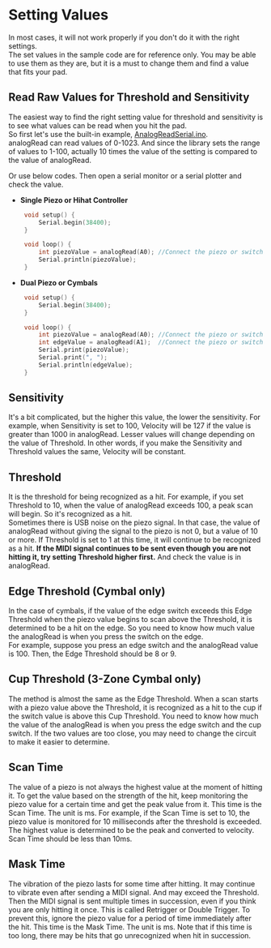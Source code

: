 # Setting Values
In most cases, it will not work properly if you don't do it with the right settings.  
The set values in the sample code are for reference only. You may be able to use them as they are, but it is a must to change them and find a value that fits your pad.  

## Read Raw Values for Threshold and Sensitivity  
The easiest way to find the right setting value for threshold and sensitivity is to see what values can be read when you hit the pad.  
So first let's use the built-in example, [AnalogReadSerial.ino](https://github.com/arduino/arduino-examples/blob/main/examples/01.Basics/AnalogReadSerial/AnalogReadSerial.ino).  
analogRead can read values of 0-1023.
And since the library sets the range of values to 1-100, actually 10 times the value of the setting is compared to the value of analogRead.  

Or use below codes. Then open a serial monitor or a serial plotter and check the value.  
- **Single Piezo or Hihat Controller**
   ```cpp
    void setup() {
        Serial.begin(38400);
    }

    void loop() {
        int piezoValue = analogRead(A0); //Connect the piezo or switch to the A0 pin
        Serial.println(piezoValue);
    }
    ```

- **Dual Piezo or Cymbals**
   ```cpp
    void setup() {
        Serial.begin(38400);
    }

    void loop() {
        int piezoValue = analogRead(A0); //Connect the piezo or switch to the A0 pin
        int edgeValue = analogRead(A1);  //Connect the piezo or switch to the A1 pin
        Serial.print(piezoValue);
        Serial.print(", ");
        Serial.println(edgeValue);
    }
    ```

## Sensitivity   
It's a bit complicated, but the higher this value, the lower the sensitivity. For example, when Sensitivity is set to 100, Velocity will be 127 if the value is greater than 1000 in analogRead. Lesser values will change depending on the value of Threshold. In other words, if you make the Sensitivity and Threshold values the same, Velocity will be constant.

## Threshold
It is the threshold for being recognized as a hit. For example, if you set Threshold to 10, when the value of analogRead exceeds 100, a peak scan will begin. So it's recognized as a hit.  
Sometimes there is USB noise on the piezo signal. In that case, the value of analogRead without giving the signal to the piezo is not 0, but a value of 10 or more. If Threshold is set to 1 at this time, it will continue to be recognized as a hit. **If the MIDI signal continues to be sent even though you are not hitting it, try setting Threshold higher first.** And check the value is in analogRead.

## Edge Threshold (Cymbal only)
In the case of cymbals, if the value of the edge switch exceeds this Edge Threshold when the piezo value begins to scan above the Threshold, it is determined to be a hit on the edge. So you need to know how much value the analogRead is when you press the switch on the edge.  
For example, suppose you press an edge switch and the analogRead value is 100. Then, the Edge Threshold should be 8 or 9.

## Cup Threshold (3-Zone Cymbal only)
The method is almost the same as the Edge Threshold. When a scan starts with a piezo value above the Threshold, it is recognized as a hit to the cup if the switch value is above this Cup Threshold.
You need to know how much the value of the analogRead is when you press the edge switch and the cup switch. If the two values are too close, you may need to change the circuit to make it easier to determine.

## Scan Time
The value of a piezo is not always the highest value at the moment of hitting it. To get the value based on the strength of the hit, keep monitoring the piezo value for a certain time and get the peak value from it. This time is the Scan Time. The unit is ms. For example, if the Scan Time is set to 10, the piezo value is monitored for 10 milliseconds after the threshold is exceeded. The highest value is determined to be the peak and converted to velocity. Scan Time should be less than 10ms.

## Mask Time
The vibration of the piezo lasts for some time after hitting. It may continue to vibrate even after sending a MIDI signal. And may exceed the Threshold. Then the MIDI signal is sent multiple times in succession, even if you think you are only hitting it once. This is called Retrigger or Double Trigger.
To prevent this, ignore the piezo value for a period of time immediately after the hit. This time is the Mask Time. The unit is ms. Note that if this time is too long, there may be hits that go unrecognized when hit in succession.
